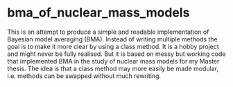 # bma_of_nuclear_mass_models

This is an attempt to produce a simple and readable implementation of Bayesian model averaging (BMA).
Instead of writing multiple methods the goal is to make it more clear by using a class method.
It is a hobby project and might never be fully realised. But it is based on messy but working code
that implemented BMA in the study of nuclear mass models for my Master thesis. The idea is that
a class method may more easily be made modular, i.e. methods can be swapped without much rewriting.
